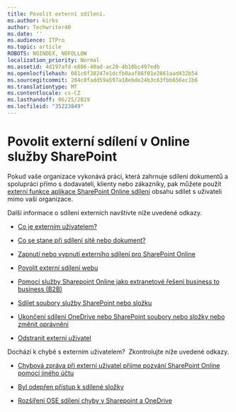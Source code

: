 ```yaml
---
title: Povolit externí sdílení.
ms.author: kirks
author: Techwriter40
ms.date: ''
ms.audience: ITPro
ms.topic: article
ROBOTS: NOINDEX, NOFOLLOW
localization_priority: Normal
ms.assetid: 4d197afd-e806-40ad-ac20-4b10bc497edb
ms.openlocfilehash: 081c6f38247e1dcfb0aaf88f01e2661aad432b54
ms.sourcegitcommit: 204c8fadd59a597a18ebde24b3c63fbb656ec1b6
ms.translationtype: MT
ms.contentlocale: cs-CZ
ms.lasthandoff: 06/25/2019
ms.locfileid: "35223849"
---
```

# <a name="enable-external-sharing-in-sharepoint-online"></a>Povolit externí sdílení v Online služby SharePoint

Pokud vaše organizace vykonává práci, která zahrnuje sdílení dokumentů a spolupráci přímo s dodavateli, klienty nebo zákazníky, pak můžete použít [externí funkce aplikace SharePoint Online sdílení](https://docs.microsoft.com/sharepoint/external-sharing-overview) obsahu sdílet s uživateli mimo vaši organizace.

Další informace o sdílení externích navštivte níže uvedené odkazy.

- [Co je externím uživatelem?](https://docs.microsoft.com/sharepoint/external-sharing-overview#what-is-an-external-user)

- [Co se stane při sdílení sítě nebo dokument?](https://docs.microsoft.com/sharepoint/external-sharing-overview#what-happens-when-i-share-a-site-or-document)


- [Zapnutí nebo vypnutí externího sdílení pro SharePoint Online](https://docs.microsoft.com/sharepoint/turn-external-sharing-on-or-off)

- [Povolit externí sdílení webu](https://docs.microsoft.com/sharepoint/change-external-sharing-site)

- [Pomocí služby Sharepoint Online jako extranetové řešení business to business (B2B)](https://docs.microsoft.com/sharepoint/create-b2b-extranet)

- [Sdílet soubory služby SharePoint nebo složku](https://support.office.com/article/share-sharepoint-files-or-folders-1fe37332-0f9a-4719-970e-d2578da4941c)

- [Ukončení sdílení OneDrive nebo SharePoint soubory nebo složky nebo změnit oprávnění](https://support.office.com/article/stop-sharing-onedrive-or-sharepoint-files-or-folders-or-change-permissions-0a36470f-d7fe-40a0-bd74-0ac6c1e13323?ui=en-US&amp;rs=en-US&amp;ad=US)

- [Odstranit externí uživatel](https://docs.microsoft.com/sharepoint/remove-users#delete-a-guest-from-the-microsoft-365-admin-center)

Dochází k chybě s externím uživatelem? &nbsp;Zkontrolujte níže uvedené odkazy.

- [Chybová zpráva při externí uživatel přijme pozvání SharePoint Online pomocí jiného účtu](https://support.office.com/article/Error-message-when-an-external-user-accepts-a-SharePoint-Online-invitation-by-using-another-account-f0d34413-ea7c-42c7-a485-c4e5d421e5f0- )

- [Byl odepřen přístup k sdílené složky](https://support.office.com/client/d678b57a-53ad-4414-9423-d8726a0c532f)

- [Rozšíření OSE sdílení chyby v Sharepoint a OneDrive](https://docs.microsoft.com/sharepoint/sharepoint-onedrive-error-message)

